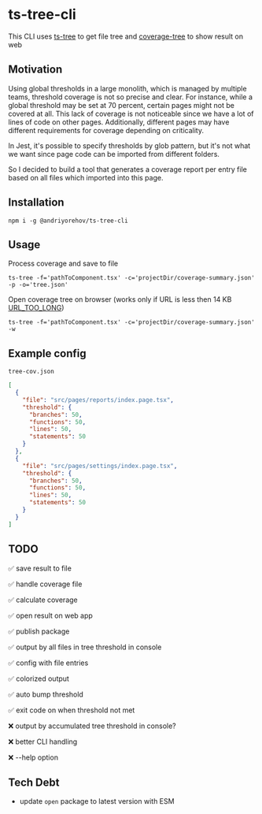 # ts-tree-cli

This CLI uses [ts-tree](https://github.com/andriyor/ts-tree) to get file tree and [coverage-tree](https://github.com/andriyor/coverage-tree-next) to show result on web

## Motivation

Using global thresholds in a large monolith, which is managed by multiple teams, threshold coverage is not so precise and clear. 
For instance, while a global threshold may be set at 70 percent, certain pages might not be covered at all. 
This lack of coverage is not noticeable since we have a lot of lines of code on other pages. Additionally, different pages may have different requirements for coverage depending on criticality.

In Jest, it's possible to specify thresholds by glob pattern, but it's not what we want since page code can be imported from different folders.

So I decided to build a tool that generates a coverage report per entry file based on all files which imported into this page.

## Installation

```shell
npm i -g @andriyorehov/ts-tree-cli
```

## Usage

Process coverage and save to file

```shell
ts-tree -f='pathToComponent.tsx' -c='projectDir/coverage-summary.json' -p -o='tree.json'
```

Open coverage tree on browser (works only if URL is less then 14 KB [URL_TOO_LONG](https://vercel.com/docs/errors/URL_TOO_LONG))

```shell
ts-tree -f='pathToComponent.tsx' -c='projectDir/coverage-summary.json' -w
```

## Example config

`tree-cov.json`

```json
[
  {
    "file": "src/pages/reports/index.page.tsx",
    "threshold": {
      "branches": 50,
      "functions": 50,
      "lines": 50,
      "statements": 50
    }
  },
  {
    "file": "src/pages/settings/index.page.tsx",
    "threshold": {
      "branches": 50,
      "functions": 50,
      "lines": 50,
      "statements": 50
    }
  }
]
```


## TODO

✅ save result to file

✅ handle coverage file

✅ calculate coverage

✅ open result on web app

✅ publish package

✅ output by all files in tree threshold in console

✅ config with file entries

✅ colorized output

✅ auto bump threshold

✅ exit code on when threshold not met

❌ output by accumulated tree threshold in console?

❌ better CLI handling

❌ --help option

## Tech Debt

- update `open` package to latest version with ESM
